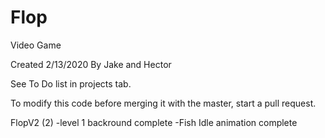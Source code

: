 # Flop
Video Game

Created 2/13/2020
By Jake and Hector

See To Do list in projects tab.

To modify this code before merging it with the master, start a pull request. 

FlopV2 (2) 
 -level 1 backround complete
 -Fish Idle animation complete
